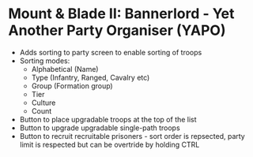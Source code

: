 # Mount &amp; Blade II: Bannerlord - Yet Another Party Organiser (YAPO)

- Adds sorting to party screen to enable sorting of troops
- Sorting modes:
  - Alphabetical (Name)
  - Type (Infantry, Ranged, Cavalry etc)
  - Group (Formation group)
  - Tier
  - Culture
  - Count
- Button to place upgradable troops at the top of the list
- Button to upgrade upgradable single-path troops
- Button to recruit recruitable prisoners - sort order is repsected, party limit is respected but can be overtride by holding CTRL
